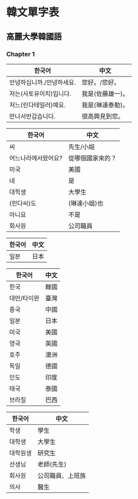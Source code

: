 # 韓文單字表

## 高麗大學韓國語

### Chapter 1

한국어 | 中文
--- | ---
안녕하십니까./안녕하세요. | 您好。/您好。
저는(사토유이치)입니다. | 我是(佐藤雄一)。
저느(린다테일러)예요. | 我是(琳達泰勒)。
만나서반갑습니다. | 很高興見到您。

한국어 | 中文
--- | ---
씨 | 先生/小姐
어느나라에서왔어요? | 從哪個國家來的？
미국 | 美國
네 | 是
대힉생 | 大學生
(린다씨)도 | (琳達小姐)也
아니요 | 不是
회사원 | 公司職員

한국어 | 中文
--- | ---
일본 | 日本

한국어 | 中文
--- | ---
힌국 | 韓國
대만/타이완 | 臺灣
중국 | 中國
일본 | 日本
미국 | 美國
영국 | 英國
호주 | 澳洲
독일 | 德國
인도 | 印度
태국 | 泰國
브라질 | 巴西

한국어 | 中文
--- | ---
학생 | 學生
대학생 | 大學生
대학원생 | 研究生
선생님 | 老師(先生)
회사원 | 公司職員、上班族
의사 | 醫生
